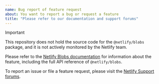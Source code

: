 ```yaml
---
name: Bug report of feature request
about: You want to report a bug or request a feature
title: "Please refer to our documentation and support forums"
---
```


> [!IMPORTANT]  
> This repository does not hold the source code for the `@netlify/blobs` package, and it is not actively monitored by the Netlify team.
>
> Please refer to the [Netlify Blobs documentation](https://docs.netlify.com/blobs/overview/) for information about the feature, including the full API reference of `@netlify/blobs`.
>
> To report an issue or file a feature request, please visit the [Netlify Support forums](https://answers.netlify.com/).
